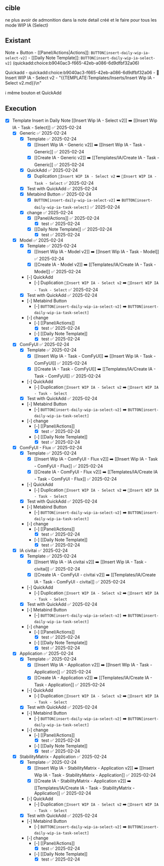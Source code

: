 ## cible
ne plus avoir de admonition dans la note detail créé et le faire pour tous les mode WIP IA (Select)

## Existant
Note + Button
	- [[Panel/Actions|Actions]]: `BUTTON[insert-daily-wip-ia-select-v2]`
	- [[Daily Note Template]]: `BUTTON[insert-daily-wip-ia-select-v2]` (quickadd:choice:b9040ac3-f665-42eb-a086-6d9dfbf32a06)

Quickadd
	- quickadd:choice:b9040ac3-f665-42eb-a086-6d9dfbf32a06
	- 🚧Insert WIP IA - Select v2
	- "{{TEMPLATE:Templates/Inserts/Insert Wip IA - Select v2.md}}\n"

ℹ️ même bouton et QuickAdd

## Execution

- [x] Template Insert in Daily Note [[Insert Wip IA - Select v2]] ➡️ [[Insert Wip IA - Task - Select]] ✅ 2025-02-24
	- [x] Generic ✅ 2025-02-24
		- [x] Template ✅ 2025-02-24
			- [x] [[Insert Wip IA - Generic v2]] ➡️ [[Insert Wip IA - Task - Generic]] ✅ 2025-02-24
			- [x] [[Create IA - Generic v2]] ➡️ [[Templates/IA/Create IA - Task - Generic]] ✅ 2025-02-24
		- [x] QuickAdd ✅ 2025-02-24
			- [x] Duplication  `🚧Insert WIP IA - Select v2` ➡️ `🚧Insert WIP IA - Task - Select` ✅ 2025-02-24
		- [x] Test with QuickAdd ✅ 2025-02-24
		- [x] Metabind Button ✅ 2025-02-24
			- [x] `BUTTON[insert-daily-wip-ia-select-v2]`  ➡️  `BUTTON[insert-daily-wip-ia-task-select]` ✅ 2025-02-24
		- [x] change ✅ 2025-02-24
			- [x] [[Panel/Actions]] ✅ 2025-02-24
				- [x] test ✅ 2025-02-24
			- [x] [[Daily Note Template]] ✅ 2025-02-24
				- [x] test ✅ 2025-02-24
	- [x] Model ✅ 2025-02-24
		- [x] Template ✅ 2025-02-24
			- [x] [[Insert Wip IA - Model v2]] ➡️ [[Insert Wip IA - Task - Model]] ✅ 2025-02-24
			- [x] [[Create IA - Model v2]] ➡️ [[Templates/IA/Create IA - Task - Model]] ✅ 2025-02-24
		- [-] QuickAdd
			- [-] Duplication  `🚧Insert WIP IA - Select v2` ➡️ `🚧Insert WIP IA - Task - Select` ✅ 2025-02-24
		- [x] Test with QuickAdd ✅ 2025-02-24
		- [-] Metabind Button
			- [-] `BUTTON[insert-daily-wip-ia-select-v2]`  ➡️  `BUTTON[insert-daily-wip-ia-task-select]`
		- [-] change
			- [-] [[Panel/Actions]]
				- [x] test ✅ 2025-02-24
			- [-] [[Daily Note Template]]
				- [x] test ✅ 2025-02-24
	- [x] ComFyUI ✅ 2025-02-24
		- [x] Template ✅ 2025-02-24
			- [x] [[Insert Wip IA - Task - ComFyUI]] ➡️ [[Insert Wip IA - Task - ComFyUI]] ✅ 2025-02-24
			- [x] [[Create IA - Task - ComFyUI]] ➡️ [[Templates/IA/Create IA - Task - ComFyUI]] ✅ 2025-02-24
		- [-] QuickAdd
			- [-] Duplication  `🚧Insert WIP IA - Select v2` ➡️ `🚧Insert WIP IA - Task - Select`
		- [x] Test with QuickAdd ✅ 2025-02-24
		- [-] Metabind Button
			- [-] `BUTTON[insert-daily-wip-ia-select-v2]`  ➡️  `BUTTON[insert-daily-wip-ia-task-select]`
		- [-] change
			- [-] [[Panel/Actions]]
				- [x] test ✅ 2025-02-24
			- [-] [[Daily Note Template]]
				- [x] test ✅ 2025-02-24
	- [x] ComFyUI - Flux ✅ 2025-02-24
		- [x] Template ✅ 2025-02-24
			- [x] [[Insert Wip IA - ComFyUI - Flux v2]] ➡️ [[Insert Wip IA - Task - ComFyUI - Flux]] ✅ 2025-02-24
			- [x] [[Create IA - ComFyUI - Flux v2]] ➡️ [[Templates/IA/Create IA - Task - ComFyUI - Flux]] ✅ 2025-02-24
		- [-] QuickAdd
			- [-] Duplication  `🚧Insert WIP IA - Select v2` ➡️ `🚧Insert WIP IA - Task - Select`
		- [x] Test with QuickAdd ✅ 2025-02-24
		- [-] Metabind Button
			- [-] `BUTTON[insert-daily-wip-ia-select-v2]`  ➡️  `BUTTON[insert-daily-wip-ia-task-select]`
		- [-] change
			- [-] [[Panel/Actions]]
				- [x] test ✅ 2025-02-24
			- [-] [[Daily Note Template]]
				- [x] test ✅ 2025-02-24
	- [x] IA civitai ✅ 2025-02-24
		- [x] Template ✅ 2025-02-24
			- [x] [[Insert Wip IA - IA civitai v2]] ➡️ [[Insert Wip IA - Task - civitai]] ✅ 2025-02-24
			- [x] [[Create IA - ComFyUI - civitai v2]] ➡️ [[Templates/IA/Create IA - Task - ComFyUI - civitai]] ✅ 2025-02-24
		- [-] QuickAdd
			- [-] Duplication  `🚧Insert WIP IA - Select v2` ➡️ `🚧Insert WIP IA - Task - Select`
		- [x] Test with QuickAdd ✅ 2025-02-24
		- [-] Metabind Button
			- [-] `BUTTON[insert-daily-wip-ia-select-v2]`  ➡️  `BUTTON[insert-daily-wip-ia-task-select]`
		- [-] change
			- [-] [[Panel/Actions]]
				- [x] test ✅ 2025-02-24
			- [-] [[Daily Note Template]]
				- [x] test ✅ 2025-02-24
	- [x] Application ✅ 2025-02-24
		- [x] Template ✅ 2025-02-24
			- [x] [[Insert Wip IA - Application v2]] ➡️ [[Insert Wip IA - Task - Application]] ✅ 2025-02-24
			- [x] [[Create IA - Application v2]] ➡️ [[Templates/IA/Create IA - Task - Application]] ✅ 2025-02-24
		- [-] QuickAdd
			- [-] Duplication  `🚧Insert WIP IA - Select v2` ➡️ `🚧Insert WIP IA - Task - Select`
		- [x] Test with QuickAdd ✅ 2025-02-24
		- [-] Metabind Button
			- [-] `BUTTON[insert-daily-wip-ia-select-v2]`  ➡️  `BUTTON[insert-daily-wip-ia-task-select]`
		- [-] change
			- [-] [[Panel/Actions]]
				- [x] test ✅ 2025-02-24
			- [-] [[Daily Note Template]]
				- [x] test ✅ 2025-02-24
	- [x] StabilityMatrix - Application ✅ 2025-02-24
		- [x] Template ✅ 2025-02-24
			- [x] [[Insert Wip IA - StabilityMatrix - Application v2]] ➡️ [[Insert Wip IA - Task - StabilityMatrix - Application]] ✅ 2025-02-24
			- [x] [[Create IA - StabilityMatrix - Application v2]] ➡️ [[Templates/IA/Create IA - Task - StabilityMatrix - Application]] ✅ 2025-02-24
		- [-] QuickAdd
			- [-] Duplication  `🚧Insert WIP IA - Select v2` ➡️ `🚧Insert WIP IA - Task - Select`
		- [x] Test with QuickAdd ✅ 2025-02-24
		- [-] Metabind Button
			- [-] `BUTTON[insert-daily-wip-ia-select-v2]`  ➡️  `BUTTON[insert-daily-wip-ia-task-select]`
		- [-] change
			- [-] [[Panel/Actions]]
				- [x] test ✅ 2025-02-24
			- [-] [[Daily Note Template]]
				- [x] test ✅ 2025-02-24
